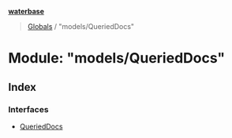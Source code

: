 **[waterbase](../README.md)**

> [Globals](../globals.md) / "models/QueriedDocs"

# Module: "models/QueriedDocs"

## Index

### Interfaces

- [QueriedDocs](../interfaces/_models_querieddocs_.querieddocs.md)
